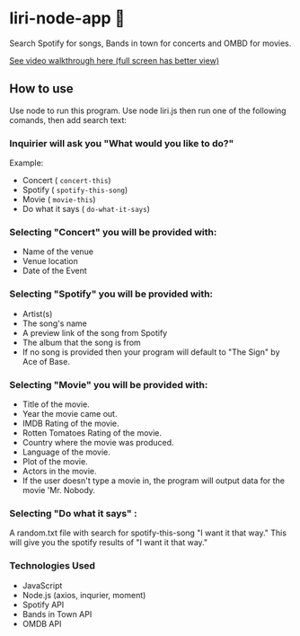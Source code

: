 # liri-node-app :musical_note:

Search Spotify for songs, Bands in town for concerts and OMBD for movies.

[See video walkthrough here (full screen has better view)](https://drive.google.com/file/d/1-PQKsU95OHgkSKqUyLhwLfQSS4j4gjvV/view?usp=sharing)

## How to use 
Use node to run this program. Use node liri.js then run one of the following comands, then add search text:

### Inquirier will ask you "What would you like to do?"

Example:
* Concert ( `concert-this`)
* Spotify ( `spotify-this-song`)
* Movie ( `movie-this`)
* Do what it says ( `do-what-it-says`)

### Selecting "Concert" you will be provided with:

* Name of the venue
* Venue location
* Date of the Event

### Selecting "Spotify" you will be provided with:

* Artist(s)
* The song's name
* A preview link of the song from Spotify
* The album that the song is from
* If no song is provided then your program will default to "The Sign" by Ace of Base.

### Selecting "Movie" you will be provided with:

* Title of the movie.
* Year the movie came out.
* IMDB Rating of the movie.
* Rotten Tomatoes Rating of the movie.
* Country where the movie was produced.
* Language of the movie.
* Plot of the movie.
* Actors in the movie.
* If the user doesn't type a movie in, the program will output data for the movie 'Mr. Nobody.

### Selecting "Do what it says" :

A random.txt file with search for spotify-this-song "I want it that way." 
This will give you the spotify results of "I want it that way."

### Technologies Used
* JavaScript
* Node.js (axios, inqurier, moment)
* Spotify API
* Bands in Town API
* OMDB API
